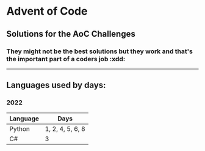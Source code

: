 # Advent of Code
## Solutions for the AoC Challenges
### They might not be the best solutions but they work and that's the important part of a coders job :xdd:

---
## Languages used by days:
### 2022
| Language | Days             |
|----------|------------------|
| Python   | 1, 2, 4, 5, 6, 8 |
| C#       | 3                |